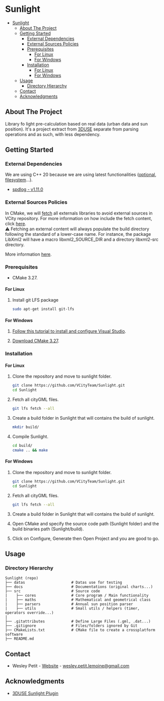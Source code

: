 # Sunlight

<!-- TOC -->

- [Sunlight](#sunlight)
    - [About The Project](#about-the-project)
    - [Getting Started](#getting-started)
        - [External Dependencies](#external-dependencies)
        - [External Sources Policies](#external-sources-policies)
        - [Prerequisites](#prerequisites)
            - [For Linux](#for-linux)
            - [For Windows](#for-windows)
        - [Installation](#installation)
            - [For Linux](#for-linux-1)
            - [For Windows](#for-windows-1)
    - [Usage](#usage)
        - [Directory Hierarchy](#directory-hierarchy)
    - [Contact](#contact)
    - [Acknowledgments](#acknowledgments)

<!-- /TOC -->

## About The Project
Library fo light pre-calculation based on real data (urban data and sun position). It's a project extract from [3DUSE](https://github.com/VCityTeam/3DUSE) separate from parsing operations and as such, with less dependency.


## Getting Started
### External Dependencies
We are using C++ 20 because we are using latest functionalities ([optional](https://en.cppreference.com/w/cpp/utility/optional), [filesystem](https://en.cppreference.com/w/cpp/filesystem)...).

- [spdlog - v1.11.0](https://github.com/gabime/spdlog)


### External Sources Policies
In CMake, we will [fetch](https://cmake.org/cmake/help/latest/module/FetchContent.html) all externals libraries to avoid external sources in VCity repository. For more information on how include the fetch content, click [here](https://stackoverflow.com/questions/63311116/how-to-find-the-source-directory-of-package-downloaded-via-fetchcontent).  
⚠️ Fetching an external content will always populate the build directory following the standard of a lower-case name. For instance, the package LibXml2 will have a macro libxml2_SOURCE_DIR and a directory libxml2-src directory.

More information [here](https://github.com/VCityTeam/Sunlight/issues/5).


### Prerequisites
- CMake 3.27.

#### For Linux
1. Install git LFS package
   ``` bash
   sudo apt-get install git-lfs
   ```

#### For Windows
1. [Follow this tutorial to install and configure Visual Studio](https://learn.microsoft.com/en-us/cpp/build/vscpp-step-0-installation?view=msvc-170).

2. [Download CMake 3.27](https://cmake.org/download/).

### Installation
#### For Linux
1. Clone the repository and move to sunlight folder.
   ``` bash
   git clone https://github.com/VCityTeam/Sunlight.git
   cd Sunlight
   ```

2. Fetch all cityGML files.
   ``` bash
   git lfs fetch --all
   ```

3. Create a build folder in Sunlight that will contains the build of sunlight.
   ``` bash
   mkdir build/
   ```

4. Compile Sunlight.
   ``` bash
   cd build/
   cmake .. && make
   ```

#### For Windows
1. Clone the repository and move to sunlight folder.
   ``` bash
   git clone https://github.com/VCityTeam/Sunlight.git
   cd Sunlight
   ```

2. Fetch all cityGML files.
   ``` bash
   git lfs fetch --all
   ```

3. Create a build folder in Sunlight that will contains the build of sunlight.

4. Open CMake and specify the source code path (Sunlight folder) and the build binaries path (Sunlight/build).

5. Click on Configure, Generate then Open Project and you are good to go.

## Usage
### Directory Hierarchy
```
Sunlight (repo)
├── datas                     # Datas use for testing
├── docs                      # Documentations (original charts...)
├── src                       # Source code
|    ├── cores                # Core program / Main functionality
|    ├── maths                # Mathematical and geometrical class
|    ├── parsers              # Annual sun position parser
|    ├── utils                # Small utils / helpers (timer, operators override...)
|
├── .gitattributes            # Define Large Files (.gml, .dat...)
├── .gitignore                # Files/folders ignored by Git
├── CMakeLists.txt            # CMake file to create a crossplatform software
├── README.md
```

## Contact
- Wesley Petit - [Website](https://wesleypetit.fr/) - wesley.petit.lemoine@gmail.com

## Acknowledgments
- [3DUSE Sunlight Plugin](https://github.com/VCityTeam/3DUSE)
